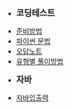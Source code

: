 <!-- docs/_sidebar.md 

* [Home](/)
* [Guide](guide.md)
> [#1. Two Sum](/LeetCode/twoSum.md)    //들여쓰기 효과
-->

- **<big>코딩테스트</big>**
* [준비방법](/CodingTest/howto.md)
* [파이썬 문법](/CodingTest/python.md)
* [오답노트](/CodingTest/memo.md)
* [유형별 풀이방법](/CodingTest/typesOfQuestions.md)

- **<big>자바</big>**
* [자바입출력](/nhn/nhn_java_io.md)